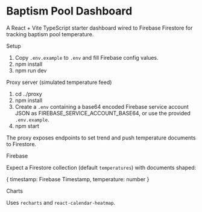 # Baptism Pool Dashboard

A React + Vite TypeScript starter dashboard wired to Firebase Firestore for tracking baptism pool temperature.

Setup

1. Copy `.env.example` to `.env` and fill Firebase config values.
2. npm install
3. npm run dev

Proxy server (simulated temperature feed)

1. cd ../proxy
2. npm install
3. Create a `.env` containing a base64 encoded Firebase service account JSON as FIREBASE_SERVICE_ACCOUNT_BASE64, or use the provided `.env.example`.
4. npm start

The proxy exposes endpoints to set trend and push temperature documents to Firestore.

Firebase

Expect a Firestore collection (default `temperatures`) with documents shaped:

{
  timestamp: Firebase Timestamp,
  temperature: number
}

Charts

Uses `recharts` and `react-calendar-heatmap`.
